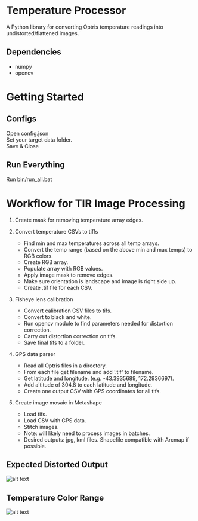 # Temperature Processor
A Python library for converting Optris temperature readings into undistorted/flattened images. 

## Dependencies
* numpy
* opencv

# Getting Started
## Configs    
Open config.json    
Set your target data folder.   
Save & Close    

## Run Everything    
Run bin/run_all.bat    

# Workflow for TIR Image Processing

1. Create mask for removing temperature array edges. 

2. Convert temperature CSVs to tiffs  
   * Find min and max temperatures across all temp arrays.  
   * Convert the temp range (based on the above min and max temps) to RGB colors.  
   * Create RGB array.  
   * Populate array with RGB values.  
   * Apply image mask to remove edges.  
   * Make sure orientation is landscape and image is right side up.  
   * Create .tif file for each CSV.  
   
3. Fisheye lens calibration  
   * Convert calibration CSV files to tifs.  
   * Convert to black and white.  
   * Run opencv module to find parameters needed for distortion correction.   
   * Carry out distortion correction on tifs.  
   * Save final tifs to a folder.  
   
4. GPS data parser  
   * Read all Optris files in a directory.  
   * From each file get filename and add '.tif' to filename.  
   * Get latitude and longitude. (e.g. -43.3935689, 172.2936697).  
   * Add altitude of 304.8 to each latitude and longitude.  
   * Create one output CSV with GPS coordinates for all tifs.   
   
5. Create image mosaic in Metashape    
   * Load tifs.  
   * Load CSV with GPS data.  
   * Stitch images.  
   * Note: will likely need to process images in batches.  
   * Desired outputs: jpg, kml files. Shapefile compatible with Arcmap if possible.  

## Expected Distorted Output
![alt text](https://github.com/thecalooch/temperature_parser/blob/master/images/heatmap_example.png)

## Temperature Color Range
![alt text](https://github.com/thecalooch/temperature_parser/blob/master/images/temperature_range.png)



